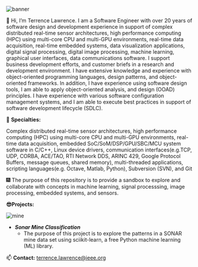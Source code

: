 ![banner](https://user-images.githubusercontent.com/68406953/114735331-0e03c680-9d13-11eb-9ca6-5d1afffa8942.jpg)

<p>👋&nbsp;Hi, I&rsquo;m Terrence Lawrence. I am a Software Engineer with over 20 years of software design and development experience in support of complex distributed real-time sensor architectures, high performance computing (HPC) using multi-core CPU and multi-GPU environments, real-time data acquisition, real-time embedded systems, data visualization applications, digital signal processing, digital image processing, machine learning, graphical user interfaces, data communications software. I support business development efforts, and customer briefs in a research and development environment. I have extensive knowledge and experience with object-oriented programming languages, design patterns, and object-oriented frameworks. In addition, I have experience using software design tools, I am able to apply object-oriented analysis, and design (OOAD) principles. I have experience with various software configuration management systems, and I am able to execute best practices in support of software development lifecycle (SDLC).</p>
<p>👀&nbsp;<strong>Specialties:</strong></p>
<p>Complex distributed real-time sensor architectures, high performance computing (HPC) using multi-core CPU and multi-GPU environments, real-time data acquisition, embedded SoC/SoM/DSP/GPU/SBC/MCU system software in C/C++, Linux device drivers, communication interfaces(e.g.TCP, UDP, CORBA, ACE/TAO, RTI Network DDS, ARINC 429, Google Protocol Buffers, message queues, shared memory), multi-threaded applications, scripting languages(e.g. Octave, Matlab, Python), Subversion (SVN), and Git</p>
<p>🎆&nbsp;The purpose of this repository is to provide a sandbox to explore and collaborate with concepts in machine learning, signal processsing, image processing, embedded systems, and sensors.</p>
<p><strong>😎Projects:</strong></p>

![mine](https://user-images.githubusercontent.com/68406953/114737698-44dadc00-9d15-11eb-8e8d-a740ac2d19bb.jpg)

<ul>
<li><em><strong>Sonar Mine Classification</strong></em>
<ul>
<li>The purpose of this project is to explore the patterns in a SONAR mine data set using sciikit-learn, a free Python machine learning (ML) library.</li>
</ul>
</li>
</ul>

📫 <strong>Contact:</strong> terrence.lawrence@ieee.org

<!---
lawrenceta/lawrenceta is a ✨ special ✨ repository because its `README.md` (this file) appears on your GitHub profile.
You can click the Preview link to take a look at your changes.
--->
